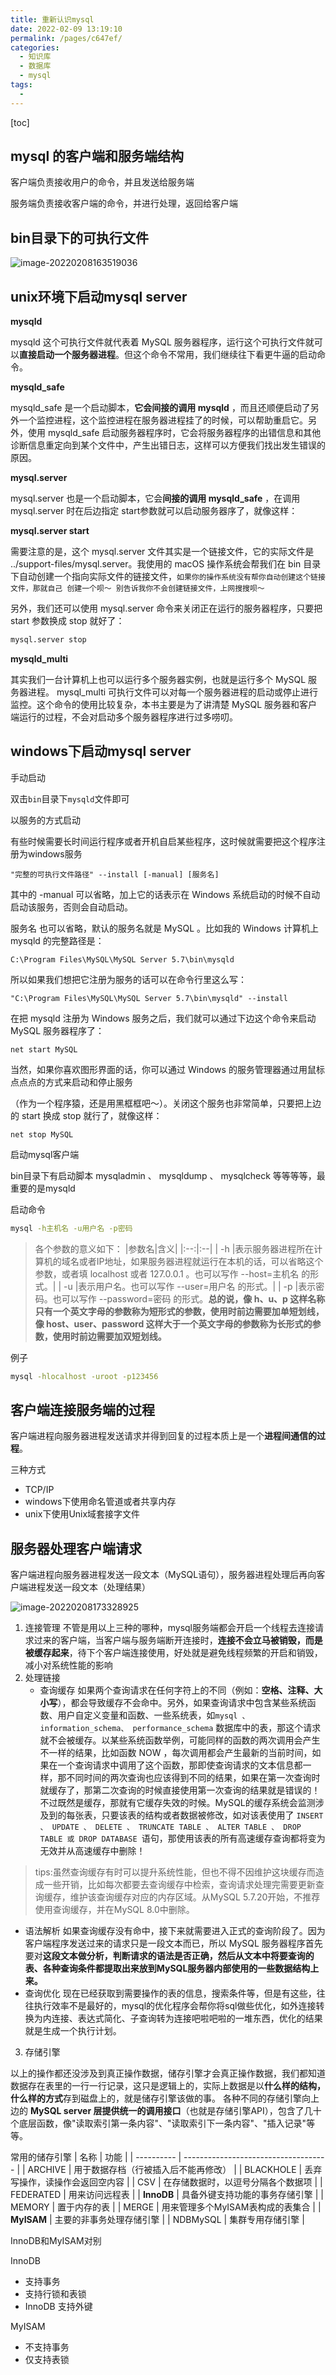 ```yaml
---
title: 重新认识mysql
date: 2022-02-09 13:19:10
permalink: /pages/c647ef/
categories:
  - 知识库
  - 数据库
  - mysql
tags:
  - 
---
```

[toc]
## mysql 的客户端和服务端结构

客户端负责接收用户的命令，并且发送给服务端

服务端负责接收客户端的命令，并进行处理，返回给客户端



## bin目录下的可执行文件

![image-20220208163519036](https://img.ggball.top/picGo/image-20220208163519036.png)



## unix环境下启动mysql server

**mysqld**

mysqld 这个可执行文件就代表着 MySQL 服务器程序，运行这个可执行文件就可以**直接启动一个服务器进程**。但这个命令不常用，我们继续往下看更牛逼的启动命令。

**mysqld_safe**

mysqld_safe 是一个启动脚本，**它会间接的调用 mysqld** ，而且还顺便启动了另外一个监控进程，这个监控进程在服务器进程挂了的时候，可以帮助重启它。另外，使用 mysqld_safe 启动服务器程序时，它会将服务器程序的出错信息和其他诊断信息重定向到某个文件中，产生出错日志，这样可以方便我们找出发生错误的原因。

**mysql.server**

mysql.server 也是一个启动脚本，它会**间接的调用 mysqld_safe** ，在调用 mysql.server 时在后边指定 start参数就可以启动服务器序了，就像这样：

**mysql.server start**

需要注意的是，这个 mysql.server 文件其实是一个链接文件，它的实际文件是 ../support-files/mysql.server。我使用的 macOS 操作系统会帮我们在 bin 目录下自动创建一个指向实际文件的链接文件，`如果你的操作系统没有帮你自动创建这个链接文件，那就自己
创建一个呗～ 别告诉我你不会创建链接文件，上网搜搜呗～`

另外，我们还可以使用 mysql.server 命令来关闭正在运行的服务器程序，只要把 start 参数换成 stop 就好了：
```sh
mysql.server stop
```
 **mysqld_multi**

其实我们一台计算机上也可以运行多个服务器实例，也就是运行多个 MySQL 服务器进程。 mysql_multi 可执行文件可以对每一个服务器进程的启动或停止进行监控。这个命令的使用比较复杂，本书主要是为了讲清楚 MySQL 服务器和客户端运行的过程，不会对启动多个服务器程序进行过多唠叨。



## windows下启动mysql server

手动启动

双击`bin`目录下`mysqld`文件即可

以服务的方式启动

有些时候需要长时间运行程序或者开机自启某些程序，这时候就需要把这个程序注册为windows服务

```
"完整的可执行文件路径" --install [-manual] [服务名]
```

其中的 -manual 可以省略，加上它的话表示在 Windows 系统启动的时候不自动启动该服务，否则会自动启动。

服务名 也可以省略，默认的服务名就是 MySQL 。比如我的 Windows 计算机上 mysqld 的完整路径是：

```
C:\Program Files\MySQL\MySQL Server 5.7\bin\mysqld
```

所以如果我们想把它注册为服务的话可以在命令行里这么写：

```
"C:\Program Files\MySQL\MySQL Server 5.7\bin\mysqld" --install
```

在把 mysqld 注册为 Windows 服务之后，我们就可以通过下边这个命令来启动 MySQL 服务器程序了：

```
net start MySQL
```

当然，如果你喜欢图形界面的话，你可以通过 Windows 的服务管理器通过用鼠标点点点的方式来启动和停止服务

（作为一个程序猿，还是用黑框框吧～）。关闭这个服务也非常简单，只要把上边的 start 换成 stop 就行了，就像这样：

```
net stop MySQL
```



启动mysql客户端

bin目录下有启动脚本 mysqladmin 、 mysqldump 、 mysqlcheck 等等等等，最重要的是mysqld



启动命令

```sh
mysql -h主机名 -u用户名 -p密码
```

> 各个参数的意义如下： |参数名|含义| |:--:|:--| | -h |表示服务器进程所在计算机的域名或者IP地址，如果服务器进程就运行在本机的话，可以省略这个参数，或者填 localhost 或者 127.0.0.1 。也可以写作 --host=主机名 的形式。| | -u |表示用户名。也可以写作 --user=用户名 的形式。| | -p |表示密码。也可以写作 --password=密码 的形式。**总的说，像 h、u、p 这样名称只有一个英文字母的参数称为短形式的参数，使用时前边需要加单短划线，像 host、user、password 这样大于一个英文字母的参数称为长形式的参数，使用时前边需要加双短划线。**

例子

```sh
mysql -hlocalhost -uroot -p123456
```



## 客户端连接服务端的过程

客户端进程向服务器进程发送请求并得到回复的过程本质上是一个**进程间通信的过程**。

三种方式

- TCP/IP
- windows下使用命名管道或者共享内存
- unix下使用Unix域套接字文件



## 服务器处理客户端请求

客户端进程向服务器进程发送一段文本（MySQL语句），服务器进程处理后再向客户端进程发送一段文本（处理结果）

![image-20220208173328925](https://img.ggball.top/picGo/image-20220208173328925.png)

1. 连接管理
不管是用以上三种的哪种，mysql服务端都会开启一个线程去连接请求过来的客户端，当客户端与服务端断开连接时，**连接不会立马被销毁，而是被缓存起来**，待下个客户端连接使用，好处就是避免线程频繁的开启和销毁，减小对系统性能的影响
2. 处理链接
   - 查询缓存
如果两个查询请求在任何字符上的不同（例如：**空格、注释、大小写**），都会导致缓存不会命中。另外，如果查询请求中包含某些系统函数、用户自定义变量和函数、一些系统表，如`mysql 、information_schema、 performance_schema` 数据库中的表，那这个请求就不会被缓存。以某些系统函数举例，可能同样的函数的两次调用会产生不一样的结果，比如函数 NOW ，每次调用都会产生最新的当前时间，如果在一个查询请求中调用了这个函数，那即使查询请求的文本信息都一样，那不同时间的两次查询也应该得到不同的结果，如果在第一次查询时就缓存了，那第二次查询的时候直接使用第一次查询的结果就是错误的！
不过既然是缓存，那就有它缓存失效的时候。MySQL的缓存系统会监测涉及到的每张表，只要该表的结构或者数据被修改，如对该表使用了 `INSERT 、 UPDATE 、 DELETE 、 TRUNCATE TABLE 、 ALTER TABLE 、 DROP TABLE 或 DROP DATABASE `语句，那使用该表的所有高速缓存查询都将变为无效并从高速缓存中删除！

    
> tips:虽然查询缓存有时可以提升系统性能，但也不得不因维护这块缓存而造成一些开销，比如每次都要去查询缓存中检索，查询请求处理完需要更新查询缓存，维护该查询缓存对应的内存区域。从MySQL 5.7.20开始，不推荐使用查询缓存，并在MySQL 8.0中删除。
    
    
- 语法解析
如果查询缓存没有命中，接下来就需要进入正式的查询阶段了。因为客户端程序发送过来的请求只是一段文本而已，所以 MySQL 服务器程序首先要对**这段文本做分析，判断请求的语法是否正确，然后从文本中将要查询的表、各种查询条件都提取出来放到MySQL服务器内部使用的一些数据结构上来。**
- 查询优化
现在已经获取到需要操作的表的信息，搜索条件等，但是有这些，往往执行效率不是最好的，mysql的优化程序会帮你将sql做些优化，如外连接转换为内连接、表达式简化、子查询转为连接吧啦吧啦的一堆东西，优化的结果就是生成一个执行计划。

3. 存储引擎

以上的操作都还没涉及到真正操作数据，储存引擎才会真正操作数据，我们都知道数据存在表里的一行一行记录，这只是逻辑上的，实际上数据是以**什么样的结构，什么样的方式**存到磁盘上的，就是储存引擎该做的事。
各种不同的存储引擎向上边的 **MySQL server 层提供统一的调用接口**（也就是存储引擎API），包含了几十个底层函数，像"读取索引第一条内容"、"读取索引下一条内容"、"插入记录"等等。

常用的储存引擎
| 名称       | 功能                                 |
| ---------- | ------------------------------------ |
| ARCHIVE    | 用于数据存档（行被插入后不能再修改） |
| BLACKHOLE  | 丢弃写操作，读操作会返回空内容       |
| CSV        | 在存储数据时，以逗号分隔各个数据项   |
| FEDERATED  | 用来访问远程表                       |
| **InnoDB** | 具备外键支持功能的事务存储引擎       |
| MEMORY     | 置于内存的表                         |
| MERGE      | 用来管理多个MyISAM表构成的表集合     |
| **MyISAM** | 主要的非事务处理存储引擎             |
| NDBMySQL   | 集群专用存储引擎                     |


InnoDB和MyISAM对别

InnoDB
- 支持事务
- 支持行锁和表锁
- InnoDB 支持外键


MyISAM
- 不支持事务
- 仅支持表锁

